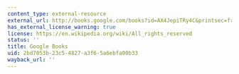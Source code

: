 ```yaml
---
content_type: external-resource
external_url: http://books.google.com/books?id=AX4JepiTRy4C&printsec=frontcover
has_external_license_warning: true
license: https://en.wikipedia.org/wiki/All_rights_reserved
status: ''
title: Google Books
uid: 2bd7053b-23c5-4827-a3f6-5a6ebfa00b33
wayback_url: ''
---
```

